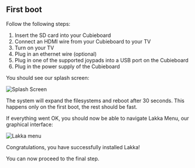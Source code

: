 ## First boot

Follow the following steps:

1.  Insert the SD card into your Cubieboard
2.  Connect an HDMI wire from your Cubieboard to your TV
3.  Turn on your TV
4.  Plug in an ethernet wire (optional)
5.  Plug in one of the supported joypads into a USB port on the Cubieboard
6.  Plug in the power supply of the Cubieboard

You should see our splash screen:

![Splash Screen](/images/splash.png)

The system will expand the filesystems and reboot after 30 seconds. This happens only on the first boot, the rest should be fast.

If everything went OK, you should now be able to navigate Lakka Menu, our graphical interface:

![Lakka menu](/images/lakkamenu.png)

Congratulations, you have successfully installed Lakka!

You can now proceed to the final step.
